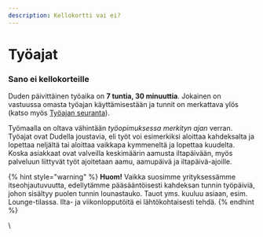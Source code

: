 ```yaml
---
description: Kellokortti vai ei?
---
```


# Työajat

### Sano ei kellokorteille

Duden päivittäinen työaika on **7 tuntia, 30 minuuttia**. Jokainen on vastuussa omasta työajan käyttämisestään ja tunnit on merkattava ylös (katso myös [Työajan seuranta](tyoajan-seuranta/)).

Työmaalla on oltava vähintään _työopimuksessa merkityn ajan_ verran. Työajat ovat Dudella joustavia, eli työt voi esimerkiksi aloittaa kahdeksalta ja lopettaa neljältä tai aloittaa vaikkapa kymmeneltä ja lopettaa kuudelta. Koska asiakkaat ovat valveilla keskimäärin aamusta iltapäivään, myös palveluun liittyvät työt ajoitetaan aamu, aamupäivä ja iltapäivä-ajoille.

{% hint style="warning" %}
**Huom!** Vaikka suosimme yrityksessämme itseohjautuvuutta, edellytämme pääsääntöisesti kahdeksan tunnin työpäiviä, johon sisältyy puolen tunnin lounastauko. Tauot yms. kuuluu asiaan, esim. Lounge-tilassa. Ilta- ja viikonlopputöitä ei lähtökohtaisesti tehdä.
{% endhint %}



\
